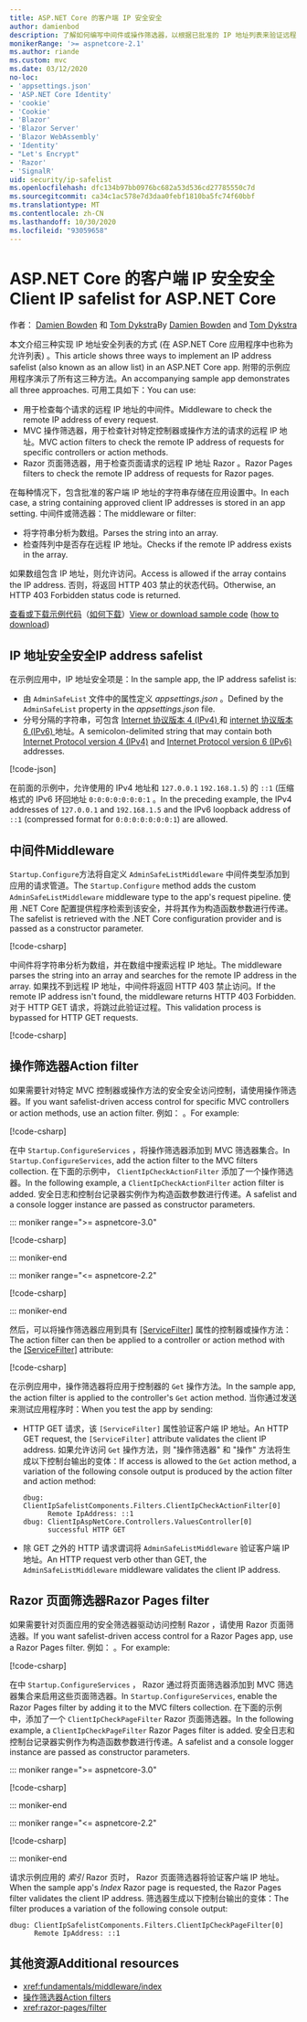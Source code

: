 ```yaml
---
title: ASP.NET Core 的客户端 IP 安全安全
author: damienbod
description: 了解如何编写中间件或操作筛选器，以根据已批准的 IP 地址列表来验证远程 IP 地址。
monikerRange: '>= aspnetcore-2.1'
ms.author: riande
ms.custom: mvc
ms.date: 03/12/2020
no-loc:
- 'appsettings.json'
- 'ASP.NET Core Identity'
- 'cookie'
- 'Cookie'
- 'Blazor'
- 'Blazor Server'
- 'Blazor WebAssembly'
- 'Identity'
- "Let's Encrypt"
- 'Razor'
- 'SignalR'
uid: security/ip-safelist
ms.openlocfilehash: dfc134b97bb0976bc682a53d536cd27785550c7d
ms.sourcegitcommit: ca34c1ac578e7d3daa0febf1810ba5fc74f60bbf
ms.translationtype: MT
ms.contentlocale: zh-CN
ms.lasthandoff: 10/30/2020
ms.locfileid: "93059658"
---
```

# <a name="client-ip-safelist-for-aspnet-core"></a><span data-ttu-id="85045-103">ASP.NET Core 的客户端 IP 安全安全</span><span class="sxs-lookup"><span data-stu-id="85045-103">Client IP safelist for ASP.NET Core</span></span>

<span data-ttu-id="85045-104">作者： [Damien Bowden](https://twitter.com/damien_bod) 和 [Tom Dykstra](https://github.com/tdykstra)</span><span class="sxs-lookup"><span data-stu-id="85045-104">By [Damien Bowden](https://twitter.com/damien_bod) and [Tom Dykstra](https://github.com/tdykstra)</span></span>
 
<span data-ttu-id="85045-105">本文介绍三种实现 IP 地址安全列表的方式 (在 ASP.NET Core 应用程序中也称为允许列表) 。</span><span class="sxs-lookup"><span data-stu-id="85045-105">This article shows three ways to implement an IP address safelist (also known as an allow list) in an ASP.NET Core app.</span></span> <span data-ttu-id="85045-106">附带的示例应用程序演示了所有这三种方法。</span><span class="sxs-lookup"><span data-stu-id="85045-106">An accompanying sample app demonstrates all three approaches.</span></span> <span data-ttu-id="85045-107">可用工具如下：</span><span class="sxs-lookup"><span data-stu-id="85045-107">You can use:</span></span>

* <span data-ttu-id="85045-108">用于检查每个请求的远程 IP 地址的中间件。</span><span class="sxs-lookup"><span data-stu-id="85045-108">Middleware to check the remote IP address of every request.</span></span>
* <span data-ttu-id="85045-109">MVC 操作筛选器，用于检查针对特定控制器或操作方法的请求的远程 IP 地址。</span><span class="sxs-lookup"><span data-stu-id="85045-109">MVC action filters to check the remote IP address of requests for specific controllers or action methods.</span></span>
* <span data-ttu-id="85045-110">Razor 页面筛选器，用于检查页面请求的远程 IP 地址 Razor 。</span><span class="sxs-lookup"><span data-stu-id="85045-110">Razor Pages filters to check the remote IP address of requests for Razor pages.</span></span>

<span data-ttu-id="85045-111">在每种情况下，包含批准的客户端 IP 地址的字符串存储在应用设置中。</span><span class="sxs-lookup"><span data-stu-id="85045-111">In each case, a string containing approved client IP addresses is stored in an app setting.</span></span> <span data-ttu-id="85045-112">中间件或筛选器：</span><span class="sxs-lookup"><span data-stu-id="85045-112">The middleware or filter:</span></span>

* <span data-ttu-id="85045-113">将字符串分析为数组。</span><span class="sxs-lookup"><span data-stu-id="85045-113">Parses the string into an array.</span></span> 
* <span data-ttu-id="85045-114">检查阵列中是否存在远程 IP 地址。</span><span class="sxs-lookup"><span data-stu-id="85045-114">Checks if the remote IP address exists in the array.</span></span>

<span data-ttu-id="85045-115">如果数组包含 IP 地址，则允许访问。</span><span class="sxs-lookup"><span data-stu-id="85045-115">Access is allowed if the array contains the IP address.</span></span> <span data-ttu-id="85045-116">否则，将返回 HTTP 403 禁止的状态代码。</span><span class="sxs-lookup"><span data-stu-id="85045-116">Otherwise, an HTTP 403 Forbidden status code is returned.</span></span>

<span data-ttu-id="85045-117">[查看或下载示例代码](https://github.com/dotnet/AspNetCore.Docs/tree/master/aspnetcore/security/ip-safelist/samples)（[如何下载](xref:index#how-to-download-a-sample)）</span><span class="sxs-lookup"><span data-stu-id="85045-117">[View or download sample code](https://github.com/dotnet/AspNetCore.Docs/tree/master/aspnetcore/security/ip-safelist/samples) ([how to download](xref:index#how-to-download-a-sample))</span></span>

## <a name="ip-address-safelist"></a><span data-ttu-id="85045-118">IP 地址安全安全</span><span class="sxs-lookup"><span data-stu-id="85045-118">IP address safelist</span></span>

<span data-ttu-id="85045-119">在示例应用中，IP 地址安全项是：</span><span class="sxs-lookup"><span data-stu-id="85045-119">In the sample app, the IP address safelist is:</span></span>

* <span data-ttu-id="85045-120">由 `AdminSafeList` 文件中的属性定义 *appsettings.json* 。</span><span class="sxs-lookup"><span data-stu-id="85045-120">Defined by the `AdminSafeList` property in the *appsettings.json* file.</span></span>
* <span data-ttu-id="85045-121">分号分隔的字符串，可包含 [Internet 协议版本 4 (IPv4) ](https://wikipedia.org/wiki/IPv4) 和 [internet 协议版本 6 (IPv6) ](https://wikipedia.org/wiki/IPv6) 地址。</span><span class="sxs-lookup"><span data-stu-id="85045-121">A semicolon-delimited string that may contain both [Internet Protocol version 4 (IPv4)](https://wikipedia.org/wiki/IPv4) and [Internet Protocol version 6 (IPv6)](https://wikipedia.org/wiki/IPv6) addresses.</span></span>

[!code-json[](ip-safelist/samples/3.x/ClientIpAspNetCore/appsettings.json?range=1-3&highlight=2)]

<span data-ttu-id="85045-122">在前面的示例中，允许使用的 IPv4 地址和 `127.0.0.1` `192.168.1.5`) 的 `::1` (压缩格式的 IPv6 环回地址 `0:0:0:0:0:0:0:1` 。</span><span class="sxs-lookup"><span data-stu-id="85045-122">In the preceding example, the IPv4 addresses of `127.0.0.1` and `192.168.1.5` and the IPv6 loopback address of `::1` (compressed format for `0:0:0:0:0:0:0:1`) are allowed.</span></span>

## <a name="middleware"></a><span data-ttu-id="85045-123">中间件</span><span class="sxs-lookup"><span data-stu-id="85045-123">Middleware</span></span>

<span data-ttu-id="85045-124">`Startup.Configure`方法将自定义 `AdminSafeListMiddleware` 中间件类型添加到应用的请求管道。</span><span class="sxs-lookup"><span data-stu-id="85045-124">The `Startup.Configure` method adds the custom `AdminSafeListMiddleware` middleware type to the app's request pipeline.</span></span> <span data-ttu-id="85045-125">使用 .NET Core 配置提供程序检索到该安全，并将其作为构造函数参数进行传递。</span><span class="sxs-lookup"><span data-stu-id="85045-125">The safelist is retrieved with the .NET Core configuration provider and is passed as a constructor parameter.</span></span>

[!code-csharp[](ip-safelist/samples/3.x/ClientIpAspNetCore/Startup.cs?name=snippet_ConfigureAddMiddleware)]

<span data-ttu-id="85045-126">中间件将字符串分析为数组，并在数组中搜索远程 IP 地址。</span><span class="sxs-lookup"><span data-stu-id="85045-126">The middleware parses the string into an array and searches for the remote IP address in the array.</span></span> <span data-ttu-id="85045-127">如果找不到远程 IP 地址，中间件将返回 HTTP 403 禁止访问。</span><span class="sxs-lookup"><span data-stu-id="85045-127">If the remote IP address isn't found, the middleware returns HTTP 403 Forbidden.</span></span> <span data-ttu-id="85045-128">对于 HTTP GET 请求，将跳过此验证过程。</span><span class="sxs-lookup"><span data-stu-id="85045-128">This validation process is bypassed for HTTP GET requests.</span></span>

[!code-csharp[](ip-safelist/samples/Shared/ClientIpSafelistComponents/Middlewares/AdminSafeListMiddleware.cs?name=snippet_ClassOnly)]

## <a name="action-filter"></a><span data-ttu-id="85045-129">操作筛选器</span><span class="sxs-lookup"><span data-stu-id="85045-129">Action filter</span></span>

<span data-ttu-id="85045-130">如果需要针对特定 MVC 控制器或操作方法的安全安全访问控制，请使用操作筛选器。</span><span class="sxs-lookup"><span data-stu-id="85045-130">If you want safelist-driven access control for specific MVC controllers or action methods, use an action filter.</span></span> <span data-ttu-id="85045-131">例如： 。</span><span class="sxs-lookup"><span data-stu-id="85045-131">For example:</span></span>

[!code-csharp[](ip-safelist/samples/Shared/ClientIpSafelistComponents/Filters/ClientIpCheckActionFilter.cs?name=snippet_ClassOnly)]

<span data-ttu-id="85045-132">在中 `Startup.ConfigureServices` ，将操作筛选器添加到 MVC 筛选器集合。</span><span class="sxs-lookup"><span data-stu-id="85045-132">In `Startup.ConfigureServices`, add the action filter to the MVC filters collection.</span></span> <span data-ttu-id="85045-133">在下面的示例中， `ClientIpCheckActionFilter` 添加了一个操作筛选器。</span><span class="sxs-lookup"><span data-stu-id="85045-133">In the following example, a `ClientIpCheckActionFilter` action filter is added.</span></span> <span data-ttu-id="85045-134">安全日志和控制台记录器实例作为构造函数参数进行传递。</span><span class="sxs-lookup"><span data-stu-id="85045-134">A safelist and a console logger instance are passed as constructor parameters.</span></span>

::: moniker range=">= aspnetcore-3.0"

[!code-csharp[](ip-safelist/samples/3.x/ClientIpAspNetCore/Startup.cs?name=snippet_ConfigureServicesActionFilter)]

::: moniker-end

::: moniker range="<= aspnetcore-2.2"

[!code-csharp[](ip-safelist/samples/2.x/ClientIpAspNetCore/Startup.cs?name=snippet_ConfigureServicesActionFilter)]

::: moniker-end

<span data-ttu-id="85045-135">然后，可以将操作筛选器应用到具有 [[ServiceFilter]](xref:Microsoft.AspNetCore.Mvc.ServiceFilterAttribute) 属性的控制器或操作方法：</span><span class="sxs-lookup"><span data-stu-id="85045-135">The action filter can then be applied to a controller or action method with the [[ServiceFilter]](xref:Microsoft.AspNetCore.Mvc.ServiceFilterAttribute) attribute:</span></span>

[!code-csharp[](ip-safelist/samples/3.x/ClientIpAspNetCore/Controllers/ValuesController.cs?name=snippet_ActionFilter&highlight=1)]

<span data-ttu-id="85045-136">在示例应用中，操作筛选器将应用于控制器的 `Get` 操作方法。</span><span class="sxs-lookup"><span data-stu-id="85045-136">In the sample app, the action filter is applied to the controller's `Get` action method.</span></span> <span data-ttu-id="85045-137">当你通过发送来测试应用程序时：</span><span class="sxs-lookup"><span data-stu-id="85045-137">When you test the app by sending:</span></span>

* <span data-ttu-id="85045-138">HTTP GET 请求，该 `[ServiceFilter]` 属性验证客户端 IP 地址。</span><span class="sxs-lookup"><span data-stu-id="85045-138">An HTTP GET request, the `[ServiceFilter]` attribute validates the client IP address.</span></span> <span data-ttu-id="85045-139">如果允许访问 `Get` 操作方法，则 "操作筛选器" 和 "操作" 方法将生成以下控制台输出的变体：</span><span class="sxs-lookup"><span data-stu-id="85045-139">If access is allowed to the `Get` action method, a variation of the following console output is produced by the action filter and action method:</span></span>

    ```
    dbug: ClientIpSafelistComponents.Filters.ClientIpCheckActionFilter[0]
          Remote IpAddress: ::1
    dbug: ClientIpAspNetCore.Controllers.ValuesController[0]
          successful HTTP GET    
    ```

* <span data-ttu-id="85045-140">除 GET 之外的 HTTP 请求谓词将 `AdminSafeListMiddleware` 验证客户端 IP 地址。</span><span class="sxs-lookup"><span data-stu-id="85045-140">An HTTP request verb other than GET, the `AdminSafeListMiddleware` middleware validates the client IP address.</span></span>

## <a name="no-locrazor-pages-filter"></a><span data-ttu-id="85045-141">Razor 页面筛选器</span><span class="sxs-lookup"><span data-stu-id="85045-141">Razor Pages filter</span></span>

<span data-ttu-id="85045-142">如果需要针对页面应用的安全筛选器驱动访问控制 Razor ，请使用 Razor 页面筛选器。</span><span class="sxs-lookup"><span data-stu-id="85045-142">If you want safelist-driven access control for a Razor Pages app, use a Razor Pages filter.</span></span> <span data-ttu-id="85045-143">例如： 。</span><span class="sxs-lookup"><span data-stu-id="85045-143">For example:</span></span>

[!code-csharp[](ip-safelist/samples/Shared/ClientIpSafelistComponents/Filters/ClientIpCheckPageFilter.cs?name=snippet_ClassOnly)]

<span data-ttu-id="85045-144">在中 `Startup.ConfigureServices` ， Razor 通过将页面筛选器添加到 MVC 筛选器集合来启用这些页面筛选器。</span><span class="sxs-lookup"><span data-stu-id="85045-144">In `Startup.ConfigureServices`, enable the Razor Pages filter by adding it to the MVC filters collection.</span></span> <span data-ttu-id="85045-145">在下面的示例中，添加了一个 `ClientIpCheckPageFilter` Razor 页面筛选器。</span><span class="sxs-lookup"><span data-stu-id="85045-145">In the following example, a `ClientIpCheckPageFilter` Razor Pages filter is added.</span></span> <span data-ttu-id="85045-146">安全日志和控制台记录器实例作为构造函数参数进行传递。</span><span class="sxs-lookup"><span data-stu-id="85045-146">A safelist and a console logger instance are passed as constructor parameters.</span></span>

::: moniker range=">= aspnetcore-3.0"

[!code-csharp[](ip-safelist/samples/3.x/ClientIpAspNetCore/Startup.cs?name=snippet_ConfigureServicesPageFilter)]

::: moniker-end

::: moniker range="<= aspnetcore-2.2"

[!code-csharp[](ip-safelist/samples/2.x/ClientIpAspNetCore/Startup.cs?name=snippet_ConfigureServicesPageFilter)]

::: moniker-end

<span data-ttu-id="85045-147">请求示例应用的 *索引* Razor 页时， Razor 页面筛选器将验证客户端 IP 地址。</span><span class="sxs-lookup"><span data-stu-id="85045-147">When the sample app's *Index* Razor page is requested, the Razor Pages filter validates the client IP address.</span></span> <span data-ttu-id="85045-148">筛选器生成以下控制台输出的变体：</span><span class="sxs-lookup"><span data-stu-id="85045-148">The filter produces a variation of the following console output:</span></span>

```
dbug: ClientIpSafelistComponents.Filters.ClientIpCheckPageFilter[0]
      Remote IpAddress: ::1
```

## <a name="additional-resources"></a><span data-ttu-id="85045-149">其他资源</span><span class="sxs-lookup"><span data-stu-id="85045-149">Additional resources</span></span>

* <xref:fundamentals/middleware/index>
* [<span data-ttu-id="85045-150">操作筛选器</span><span class="sxs-lookup"><span data-stu-id="85045-150">Action filters</span></span>](xref:mvc/controllers/filters#action-filters)
* <xref:razor-pages/filter>

